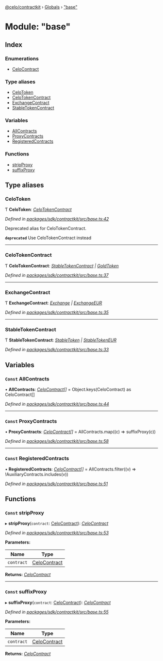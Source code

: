 [@celo/contractkit](../README.md) › [Globals](../globals.md) › ["base"](_base_.md)

# Module: "base"

## Index

### Enumerations

* [CeloContract](../enums/_base_.celocontract.md)

### Type aliases

* [CeloToken](_base_.md#celotoken)
* [CeloTokenContract](_base_.md#celotokencontract)
* [ExchangeContract](_base_.md#exchangecontract)
* [StableTokenContract](_base_.md#stabletokencontract)

### Variables

* [AllContracts](_base_.md#const-allcontracts)
* [ProxyContracts](_base_.md#const-proxycontracts)
* [RegisteredContracts](_base_.md#const-registeredcontracts)

### Functions

* [stripProxy](_base_.md#const-stripproxy)
* [suffixProxy](_base_.md#const-suffixproxy)

## Type aliases

###  CeloToken

Ƭ **CeloToken**: *[CeloTokenContract](_base_.md#celotokencontract)*

*Defined in [packages/sdk/contractkit/src/base.ts:42](https://github.com/celo-org/celo-monorepo/blob/contractkit-v1.2.2/packages/sdk/contractkit/src/base.ts#L42)*

Deprecated alias for CeloTokenContract.

**`deprecated`** Use CeloTokenContract instead

___

###  CeloTokenContract

Ƭ **CeloTokenContract**: *[StableTokenContract](_base_.md#stabletokencontract) | [GoldToken](../enums/_base_.celocontract.md#goldtoken)*

*Defined in [packages/sdk/contractkit/src/base.ts:37](https://github.com/celo-org/celo-monorepo/blob/contractkit-v1.2.2/packages/sdk/contractkit/src/base.ts#L37)*

___

###  ExchangeContract

Ƭ **ExchangeContract**: *[Exchange](../enums/_base_.celocontract.md#exchange) | [ExchangeEUR](../enums/_base_.celocontract.md#exchangeeur)*

*Defined in [packages/sdk/contractkit/src/base.ts:35](https://github.com/celo-org/celo-monorepo/blob/contractkit-v1.2.2/packages/sdk/contractkit/src/base.ts#L35)*

___

###  StableTokenContract

Ƭ **StableTokenContract**: *[StableToken](../enums/_base_.celocontract.md#stabletoken) | [StableTokenEUR](../enums/_base_.celocontract.md#stabletokeneur)*

*Defined in [packages/sdk/contractkit/src/base.ts:33](https://github.com/celo-org/celo-monorepo/blob/contractkit-v1.2.2/packages/sdk/contractkit/src/base.ts#L33)*

## Variables

### `Const` AllContracts

• **AllContracts**: *[CeloContract](../enums/_base_.celocontract.md)[]* = Object.keys(CeloContract) as CeloContract[]

*Defined in [packages/sdk/contractkit/src/base.ts:44](https://github.com/celo-org/celo-monorepo/blob/contractkit-v1.2.2/packages/sdk/contractkit/src/base.ts#L44)*

___

### `Const` ProxyContracts

• **ProxyContracts**: *[CeloContract](../enums/_base_.celocontract.md)[]* = AllContracts.map((c) => suffixProxy(c))

*Defined in [packages/sdk/contractkit/src/base.ts:58](https://github.com/celo-org/celo-monorepo/blob/contractkit-v1.2.2/packages/sdk/contractkit/src/base.ts#L58)*

___

### `Const` RegisteredContracts

• **RegisteredContracts**: *[CeloContract](../enums/_base_.celocontract.md)[]* = AllContracts.filter((v) => !AuxiliaryContracts.includes(v))

*Defined in [packages/sdk/contractkit/src/base.ts:51](https://github.com/celo-org/celo-monorepo/blob/contractkit-v1.2.2/packages/sdk/contractkit/src/base.ts#L51)*

## Functions

### `Const` stripProxy

▸ **stripProxy**(`contract`: [CeloContract](../enums/_base_.celocontract.md)): *[CeloContract](../enums/_base_.celocontract.md)*

*Defined in [packages/sdk/contractkit/src/base.ts:53](https://github.com/celo-org/celo-monorepo/blob/contractkit-v1.2.2/packages/sdk/contractkit/src/base.ts#L53)*

**Parameters:**

Name | Type |
------ | ------ |
`contract` | [CeloContract](../enums/_base_.celocontract.md) |

**Returns:** *[CeloContract](../enums/_base_.celocontract.md)*

___

### `Const` suffixProxy

▸ **suffixProxy**(`contract`: [CeloContract](../enums/_base_.celocontract.md)): *[CeloContract](../enums/_base_.celocontract.md)*

*Defined in [packages/sdk/contractkit/src/base.ts:55](https://github.com/celo-org/celo-monorepo/blob/contractkit-v1.2.2/packages/sdk/contractkit/src/base.ts#L55)*

**Parameters:**

Name | Type |
------ | ------ |
`contract` | [CeloContract](../enums/_base_.celocontract.md) |

**Returns:** *[CeloContract](../enums/_base_.celocontract.md)*
